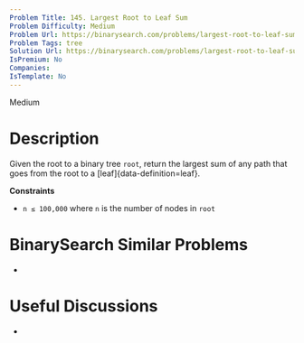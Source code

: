 ```yaml
---
Problem Title: 145. Largest Root to Leaf Sum
Problem Difficulty: Medium
Problem Url: https://binarysearch.com/problems/largest-root-to-leaf-sum/
Problem Tags: tree
Solution Url: https://binarysearch.com/problems/largest-root-to-leaf-sum/solutions/
IsPremium: No
Companies: 
IsTemplate: No
---
```


<span style="color: ;">Medium</span>

# Description

Given the root to a binary tree `root`, return the largest sum of any path that goes from the root to a [leaf]{data-definition=leaf}.

**Constraints**
- `n ≤ 100,000` where `n` is the number of nodes in `root`

# BinarySearch Similar Problems

- []()

# Useful Discussions

- []()
